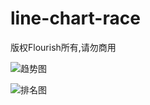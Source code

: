 # line-chart-race

版权Flourish所有,请勿商用

![趋势图](F:\studyspace\race\assets\Snipaste_2020-04-28_23-38-21.png)

![排名图](F:\studyspace\race\assets\Snipaste_2020-04-28_23-39-14.png)

